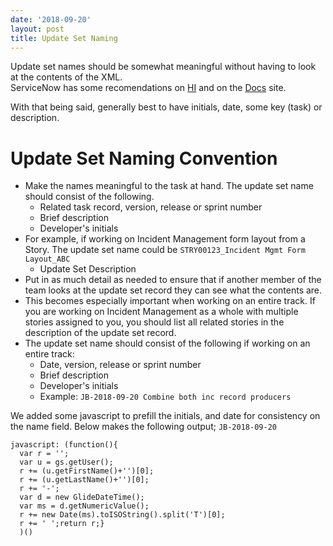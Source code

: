 ```yaml
---
date: '2018-09-20'
layout: post
title: Update Set Naming
---
```


Update set names should be somewhat meaningful without having to look at
the contents of the XML.\
ServiceNow has some recomendations on
[HI](https://hi.service-now.com/kb_view.do?sysparm_article=KB0552854)
and on the
[Docs](https://docs.servicenow.com/bundle/kingston-application-development/page/build/system-update-sets/reference/get-started-update-sets.html)
site.

With that being said, generally best to have initials, date, some key
(task) or description.

# Update Set Naming Convention

-   Make the names meaningful to the task at hand. The update set name
    should consist of the following.
    -   Related task record, version, release or sprint number
    -   Brief description
    -   Developer's initials
-   For example, if working on Incident Management form layout from a
    Story. The update set name could be
    `STRY00123_Incident Mgmt Form Layout_ABC`
    -   Update Set Description
-   Put in as much detail as needed to ensure that if another member of
    the team looks at the update set record they can see what the
    contents are.
-   This becomes especially important when working on an entire track.
    If you are working on Incident Management as a whole with multiple
    stories assigned to you, you should list all related stories in the
    description of the update set record.
-   The update set name should consist of the following if working on an
    entire track:
    -   Date, version, release or sprint number
    -   Brief description
    -   Developer's initials
    -   Example: `JB-2018-09-20 Combine both inc record producers`

We added some javascript to prefill the initials, and date for
consistency on the name field. Below makes the following output;
`JB-2018-09-20`

``` {.js}
javascript: (function(){
  var r = '';
  var u = gs.getUser();
  r += (u.getFirstName()+'')[0];
  r += (u.getLastName()+'')[0];
  r += '-';
  var d = new GlideDateTime();
  var ms = d.getNumericValue();
  r += new Date(ms).toISOString().split('T')[0];
  r += ' ';return r;}
  )()
```
